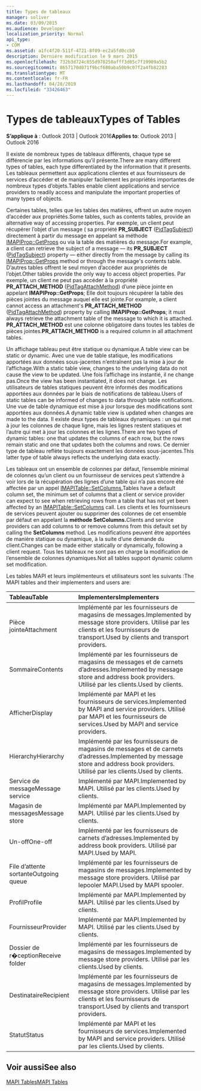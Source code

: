 ```yaml
---
title: Types de tableaux
manager: soliver
ms.date: 03/09/2015
ms.audience: Developer
localization_priority: Normal
api_type:
- COM
ms.assetid: a1fc4f20-511f-4721-8f09-ec2a5fd0ccb0
description: Dernière modification le 9 mars 2015
ms.openlocfilehash: 732b3d724c855d978250afff3d05c7f19909a5b2
ms.sourcegitcommit: 8657170d071f9bcf680aba50b9c07f2a4fb82283
ms.translationtype: MT
ms.contentlocale: fr-FR
ms.lasthandoff: 04/28/2019
ms.locfileid: "33426463"
---
```

# <a name="types-of-tables"></a><span data-ttu-id="e0c51-103">Types de tableaux</span><span class="sxs-lookup"><span data-stu-id="e0c51-103">Types of Tables</span></span>

  
  
<span data-ttu-id="e0c51-104">**S’applique à** : Outlook 2013 | Outlook 2016</span><span class="sxs-lookup"><span data-stu-id="e0c51-104">**Applies to**: Outlook 2013 | Outlook 2016</span></span> 
  
<span data-ttu-id="e0c51-105">Il existe de nombreux types de tableaux différents, chaque type se différencie par les informations qu’il présente.</span><span class="sxs-lookup"><span data-stu-id="e0c51-105">There are many different types of tables, each type differentiated by the information that it presents.</span></span> <span data-ttu-id="e0c51-106">Les tableaux permettent aux applications clientes et aux fournisseurs de services d’accéder et de manipuler facilement les propriétés importantes de nombreux types d’objets.</span><span class="sxs-lookup"><span data-stu-id="e0c51-106">Tables enable client applications and service providers to readily access and manipulate the important properties of many types of objects.</span></span> 
  
<span data-ttu-id="e0c51-107">Certaines tables, telles que les tables des matières, offrent un autre moyen d’accéder aux propriétés.</span><span class="sxs-lookup"><span data-stu-id="e0c51-107">Some tables, such as contents tables, provide an alternative way of accessing properties.</span></span> <span data-ttu-id="e0c51-108">Par exemple, un client peut récupérer l’objet d’un message ( sa propriété **PR_SUBJECT** ([PidTagSubject](pidtagsubject-canonical-property.md)) directement à partir du message en appelant sa méthode [IMAPIProp::GetProps](imapiprop-getprops.md) ou via la table des matières du message.</span><span class="sxs-lookup"><span data-stu-id="e0c51-108">For example, a client can retrieve the subject of a message — its **PR_SUBJECT** ([PidTagSubject](pidtagsubject-canonical-property.md)) property — either directly from the message by calling its [IMAPIProp::GetProps](imapiprop-getprops.md) method or through the message's contents table.</span></span> <span data-ttu-id="e0c51-109">D’autres tables offrent le seul moyen d’accéder aux propriétés de l’objet.</span><span class="sxs-lookup"><span data-stu-id="e0c51-109">Other tables provide the only way to access object properties.</span></span> <span data-ttu-id="e0c51-110">Par exemple, un client ne peut pas accéder à la propriété **PR_ATTACH_METHOD** ([PidTagAttachMethod](pidtagattachmethod-canonical-property.md)) d’une pièce jointe en appelant **IMAPIProp::GetProps**; Elle doit toujours récupérer la table des pièces jointes du message auquel elle est jointe.</span><span class="sxs-lookup"><span data-stu-id="e0c51-110">For example, a client cannot access an attachment's **PR_ATTACH_METHOD** ([PidTagAttachMethod](pidtagattachmethod-canonical-property.md)) property by calling **IMAPIProp::GetProps**; it must always retrieve the attachment table of the message to which it is attached.</span></span> <span data-ttu-id="e0c51-111">**PR_ATTACH_METHOD** est une colonne obligatoire dans toutes les tables de pièces jointes.</span><span class="sxs-lookup"><span data-stu-id="e0c51-111">**PR_ATTACH_METHOD** is a required column in all attachment tables.</span></span> 
  
<span data-ttu-id="e0c51-112">Un affichage tableau peut être statique ou dynamique.</span><span class="sxs-lookup"><span data-stu-id="e0c51-112">A table view can be static or dynamic.</span></span> <span data-ttu-id="e0c51-113">Avec une vue de table statique, les modifications apportées aux données sous-jacentes n’entraînent pas la mise à jour de l’affichage.</span><span class="sxs-lookup"><span data-stu-id="e0c51-113">With a static table view, changes to the underlying data do not cause the view to be updated.</span></span> <span data-ttu-id="e0c51-114">Une fois l’affichage ins instantié, il ne change pas.</span><span class="sxs-lookup"><span data-stu-id="e0c51-114">Once the view has been instantiated, it does not change.</span></span> <span data-ttu-id="e0c51-115">Les utilisateurs de tables statiques peuvent être informés des modifications apportées aux données par le biais de notifications de tableau.</span><span class="sxs-lookup"><span data-stu-id="e0c51-115">Users of static tables can be informed of changes to data through table notifications.</span></span> <span data-ttu-id="e0c51-116">Une vue de table dynamique est mise à jour lorsque des modifications sont apportées aux données.</span><span class="sxs-lookup"><span data-stu-id="e0c51-116">A dynamic table view is updated when changes are made to the data.</span></span> <span data-ttu-id="e0c51-117">Il existe deux types de tableaux dynamiques : un qui met à jour les colonnes de chaque ligne, mais les lignes restent statiques et l’autre qui met à jour les colonnes et les lignes.</span><span class="sxs-lookup"><span data-stu-id="e0c51-117">There are two types of dynamic tables: one that updates the columns of each row, but the rows remain static and one that updates both the columns and rows.</span></span> <span data-ttu-id="e0c51-118">Ce dernier type de tableau reflète toujours exactement les données sous-jacentes.</span><span class="sxs-lookup"><span data-stu-id="e0c51-118">This latter type of table always reflects the underlying data exactly.</span></span>
  
<span data-ttu-id="e0c51-119">Les tableaux ont un ensemble de colonnes par défaut, l’ensemble minimal de colonnes qu’un client ou un fournisseur de services peut s’attendre à voir lors de la récupération des lignes d’une table qui n’a pas encore été affectée par un appel [IMAPITable::SetColumns.](imapitable-setcolumns.md)</span><span class="sxs-lookup"><span data-stu-id="e0c51-119">Tables have a default column set, the minimum set of columns that a client or service provider can expect to see when retrieving rows from a table that has not yet been affected by an [IMAPITable::SetColumns](imapitable-setcolumns.md) call.</span></span> <span data-ttu-id="e0c51-120">Les clients et les fournisseurs de services peuvent ajouter ou supprimer des colonnes de cet ensemble par défaut en appelant la **méthode SetColumns.**</span><span class="sxs-lookup"><span data-stu-id="e0c51-120">Clients and service providers can add columns to or remove columns from this default set by calling the **SetColumns** method.</span></span> <span data-ttu-id="e0c51-121">Les modifications peuvent être apportées de manière statique ou dynamique, à la suite d’une demande du client.</span><span class="sxs-lookup"><span data-stu-id="e0c51-121">Changes can be made either statically or dynamically, following a client request.</span></span> <span data-ttu-id="e0c51-122">Tous les tableaux ne sont pas en charge la modification de l’ensemble de colonnes dynamiques.</span><span class="sxs-lookup"><span data-stu-id="e0c51-122">Not all tables support dynamic column set modification.</span></span> 
  
<span data-ttu-id="e0c51-123">Les tables MAPI et leurs implémenteurs et utilisateurs sont les suivants :</span><span class="sxs-lookup"><span data-stu-id="e0c51-123">The MAPI tables and their implementers and users are:</span></span>
  
|<span data-ttu-id="e0c51-124">**Tableau**</span><span class="sxs-lookup"><span data-stu-id="e0c51-124">**Table**</span></span>|<span data-ttu-id="e0c51-125">**Implementers**</span><span class="sxs-lookup"><span data-stu-id="e0c51-125">**Implementers**</span></span>|
|:-----|:-----|
|<span data-ttu-id="e0c51-126">Pièce jointe</span><span class="sxs-lookup"><span data-stu-id="e0c51-126">Attachment</span></span>  <br/> |<span data-ttu-id="e0c51-127">Implémenté par les fournisseurs de magasins de messages.</span><span class="sxs-lookup"><span data-stu-id="e0c51-127">Implemented by message store providers.</span></span> <span data-ttu-id="e0c51-128">Utilisé par les clients et les fournisseurs de transport.</span><span class="sxs-lookup"><span data-stu-id="e0c51-128">Used by clients and transport providers.</span></span>  <br/> |
|<span data-ttu-id="e0c51-129">Sommaire</span><span class="sxs-lookup"><span data-stu-id="e0c51-129">Contents</span></span>  <br/> |<span data-ttu-id="e0c51-130">Implémenté par les fournisseurs de magasins de messages et de carnets d’adresses.</span><span class="sxs-lookup"><span data-stu-id="e0c51-130">Implemented by message store and address book providers.</span></span> <span data-ttu-id="e0c51-131">Utilisé par les clients.</span><span class="sxs-lookup"><span data-stu-id="e0c51-131">Used by clients.</span></span>  <br/> |
|<span data-ttu-id="e0c51-132">Afficher</span><span class="sxs-lookup"><span data-stu-id="e0c51-132">Display</span></span>  <br/> |<span data-ttu-id="e0c51-133">Implémenté par MAPI et les fournisseurs de services.</span><span class="sxs-lookup"><span data-stu-id="e0c51-133">Implemented by MAPI and service providers.</span></span> <span data-ttu-id="e0c51-134">Utilisé par MAPI et les fournisseurs de services.</span><span class="sxs-lookup"><span data-stu-id="e0c51-134">Used by MAPI and service providers.</span></span>  <br/> |
|<span data-ttu-id="e0c51-135">Hierarchy</span><span class="sxs-lookup"><span data-stu-id="e0c51-135">Hierarchy</span></span>  <br/> |<span data-ttu-id="e0c51-136">Implémenté par les fournisseurs de magasins de messages et de carnets d’adresses.</span><span class="sxs-lookup"><span data-stu-id="e0c51-136">Implemented by message store and address book providers.</span></span> <span data-ttu-id="e0c51-137">Utilisé par les clients.</span><span class="sxs-lookup"><span data-stu-id="e0c51-137">Used by clients.</span></span>  <br/> |
|<span data-ttu-id="e0c51-138">Service de message</span><span class="sxs-lookup"><span data-stu-id="e0c51-138">Message service</span></span>  <br/> |<span data-ttu-id="e0c51-139">Implémenté par MAPI.</span><span class="sxs-lookup"><span data-stu-id="e0c51-139">Implemented by MAPI.</span></span> <span data-ttu-id="e0c51-140">Utilisé par les clients.</span><span class="sxs-lookup"><span data-stu-id="e0c51-140">Used by clients.</span></span>  <br/> |
|<span data-ttu-id="e0c51-141">Magasin de messages</span><span class="sxs-lookup"><span data-stu-id="e0c51-141">Message store</span></span>  <br/> |<span data-ttu-id="e0c51-142">Implémenté par MAPI.</span><span class="sxs-lookup"><span data-stu-id="e0c51-142">Implemented by MAPI.</span></span> <span data-ttu-id="e0c51-143">Utilisé par les clients.</span><span class="sxs-lookup"><span data-stu-id="e0c51-143">Used by clients.</span></span>  <br/> |
|<span data-ttu-id="e0c51-144">Un-off</span><span class="sxs-lookup"><span data-stu-id="e0c51-144">One-off</span></span>  <br/> |<span data-ttu-id="e0c51-145">Implémenté par les fournisseurs de carnets d’adresses.</span><span class="sxs-lookup"><span data-stu-id="e0c51-145">Implemented by address book providers.</span></span> <span data-ttu-id="e0c51-146">Utilisé par MAPI.</span><span class="sxs-lookup"><span data-stu-id="e0c51-146">Used by MAPI.</span></span>  <br/> |
|<span data-ttu-id="e0c51-147">File d’attente sortante</span><span class="sxs-lookup"><span data-stu-id="e0c51-147">Outgoing queue</span></span>  <br/> |<span data-ttu-id="e0c51-148">Implémenté par les fournisseurs de magasins de messages.</span><span class="sxs-lookup"><span data-stu-id="e0c51-148">Implemented by message store providers.</span></span> <span data-ttu-id="e0c51-149">Utilisé par lepooler MAPI.</span><span class="sxs-lookup"><span data-stu-id="e0c51-149">Used by MAPI spooler.</span></span>  <br/> |
|<span data-ttu-id="e0c51-150">Profil</span><span class="sxs-lookup"><span data-stu-id="e0c51-150">Profile</span></span>  <br/> |<span data-ttu-id="e0c51-151">Implémenté par MAPI.</span><span class="sxs-lookup"><span data-stu-id="e0c51-151">Implemented by MAPI.</span></span> <span data-ttu-id="e0c51-152">Utilisé par les clients.</span><span class="sxs-lookup"><span data-stu-id="e0c51-152">Used by clients.</span></span>  <br/> |
|<span data-ttu-id="e0c51-153">Fournisseur</span><span class="sxs-lookup"><span data-stu-id="e0c51-153">Provider</span></span>  <br/> |<span data-ttu-id="e0c51-154">Implémenté par MAPI.</span><span class="sxs-lookup"><span data-stu-id="e0c51-154">Implemented by MAPI.</span></span> <span data-ttu-id="e0c51-155">Utilisé par les clients.</span><span class="sxs-lookup"><span data-stu-id="e0c51-155">Used by clients.</span></span>  <br/> |
|<span data-ttu-id="e0c51-156">Dossier de r�ception</span><span class="sxs-lookup"><span data-stu-id="e0c51-156">Receive folder</span></span>  <br/> |<span data-ttu-id="e0c51-157">Implémenté par les fournisseurs de magasins de messages.</span><span class="sxs-lookup"><span data-stu-id="e0c51-157">Implemented by message store providers.</span></span> <span data-ttu-id="e0c51-158">Utilisé par les clients.</span><span class="sxs-lookup"><span data-stu-id="e0c51-158">Used by clients.</span></span>  <br/> |
|<span data-ttu-id="e0c51-159">Destinataire</span><span class="sxs-lookup"><span data-stu-id="e0c51-159">Recipient</span></span>  <br/> |<span data-ttu-id="e0c51-160">Implémenté par les fournisseurs de magasins de messages.</span><span class="sxs-lookup"><span data-stu-id="e0c51-160">Implemented by message store providers.</span></span> <span data-ttu-id="e0c51-161">Utilisé par les clients et les fournisseurs de transport.</span><span class="sxs-lookup"><span data-stu-id="e0c51-161">Used by clients and transport providers.</span></span>  <br/> |
|<span data-ttu-id="e0c51-162">Statut</span><span class="sxs-lookup"><span data-stu-id="e0c51-162">Status</span></span>  <br/> |<span data-ttu-id="e0c51-163">Implémenté par MAPI et les fournisseurs de services.</span><span class="sxs-lookup"><span data-stu-id="e0c51-163">Implemented by MAPI and service providers.</span></span> <span data-ttu-id="e0c51-164">Utilisé par les clients.</span><span class="sxs-lookup"><span data-stu-id="e0c51-164">Used by clients.</span></span>  <br/> |
   
## <a name="see-also"></a><span data-ttu-id="e0c51-165">Voir aussi</span><span class="sxs-lookup"><span data-stu-id="e0c51-165">See also</span></span>



[<span data-ttu-id="e0c51-166">MAPI Tables</span><span class="sxs-lookup"><span data-stu-id="e0c51-166">MAPI Tables</span></span>](mapi-tables.md)

